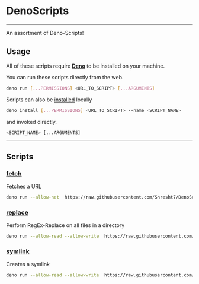 # DenoScripts

---

An assortment of Deno-Scripts!

## Usage

All of these scripts require [**Deno**](https://deno.land/) to be installed on
your machine.

You can run these scripts directly from the web.

```sh
deno run [...PERMISSIONS] <URL_TO_SCRIPT> [...ARGUMENTS]
```

Scripts can also be [installed](https://deno.land/manual/tools/script_installer)
locally

```sh
deno install [...PERMISSIONS] <URL_TO_SCRIPT> --name <SCRIPT_NAME>
```

and invoked directly.

```sh
<SCRIPT_NAME> [...ARGUMENTS]
```

---

## Scripts

### [fetch](/fetch)

Fetches a URL

```sh
deno run --allow-net  https://raw.githubusercontent.com/Shresht7/DenoScripts/main/fetch/mod.ts <URL>
```

### [replace](/replace)

Perform RegEx-Replace on all files in a directory

```sh
deno run --allow-read --allow-write  https://raw.githubusercontent.com/Shresht7/DenoScripts/main/replace/mod.ts <REGEX> <REPLACE>
```

### [symlink](/symlink)

Creates a symlink

```sh
deno run --allow-read --allow-write  https://raw.githubusercontent.com/Shresht7/DenoScripts/main/symlink/mod.ts --from here.txt --to there.txt
```
